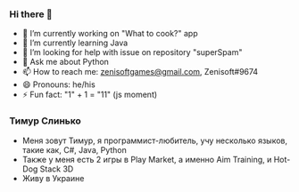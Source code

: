 ### Hi there 👋

<!--
**TimurSl/TimurSl** is a ✨ _special_ ✨ repository because its `README.md` (this file) appears on your GitHub profile.

Here are some ideas to get you started:
-->


- 🔭 I’m currently working on "What to cook?" app
- 🌱 I’m currently learning Java
- 🤔 I’m looking for help with issue on repository "superSpam"
- 💬 Ask me about Python
- 📫 How to reach me: zenisoftgames@gmail.com, Zenisoft#9674
- 😄 Pronouns: he/his
- ⚡ Fun fact: "1" + 1 = "11" (js moment)

### Тимур Слинько
- Меня зовут Тимур, я программист-любитель, учу несколько языков, такие как, С#, Java, Python
- Также у меня есть 2 игры в Play Market, а именно Aim Training, и Hot-Dog Stack 3D
- Живу в Украине
